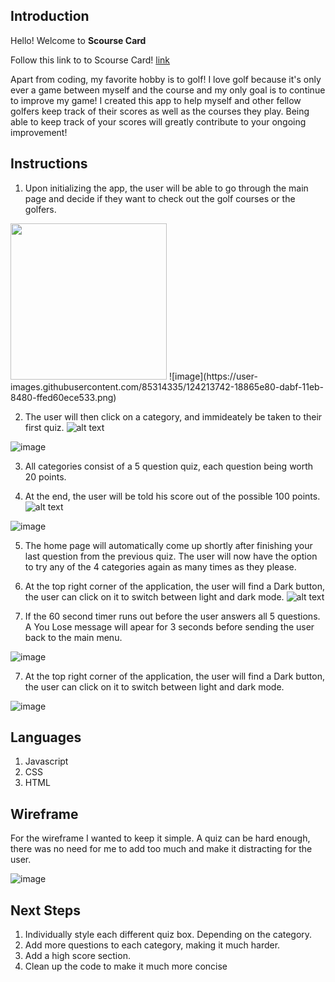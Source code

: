 ## **Introduction**
Hello! Welcome to <strong>Scourse Card</strong>

Follow this link to to Scourse Card! [link](https://scourse-card.herokuapp.com/)

Apart from coding, my favorite hobby is to golf! I love golf because it's only ever a game between myself and the course and my only goal is to continue to improve my game!  I created this app to help myself and other fellow golfers keep track of their scores as well as the courses they play. Being able to keep track of your scores will greatly contribute to your ongoing improvement!

## **Instructions**

1. Upon initializing the app, the user will be able to go through the main page and decide if they want to check out the golf courses or the golfers.

<img src="https://imgur.com/U7jBaY4" width=250px>
![image](https://user-images.githubusercontent.com/85314335/124213742-18865e80-dabf-11eb-8480-ffed60ece533.png)


2. The user will then click on a category, and immideately be taken to their first quiz.
![alt text](https://imgur.com/u83uypQ)

![image](https://user-images.githubusercontent.com/85314335/124213700-0ad0d900-dabf-11eb-9005-2d799c9d0858.png)

3. All categories consist of a 5 question quiz, each question being worth 20 points. 

4. At the end, the user will be told his score out of the possible 100 points. 
![alt text](https://imgur.com/u83uypQ)

![image](https://user-images.githubusercontent.com/85314335/124212560-2c30c580-dabd-11eb-8ba8-e7ae305b40e2.png)

5. The home page will automatically come up shortly after finishing your last question from the previous quiz. The user will now have the option to try any of the 4 categories again as many times as they please.

6. At the top right corner of the application, the user will find a Dark button, the user can click on it to switch between light and dark mode.
![alt text](https://imgur.com/OxJUIlP)
6. If the 60 second timer runs out before the user answers all 5 questions. A You Lose message will apear for 3 seconds before sending the user back to the main menu.

![image](https://user-images.githubusercontent.com/85314335/124213563-d0673c00-dabe-11eb-8674-e2d68cb26dc0.png)


7. At the top right corner of the application, the user will find a Dark button, the user can click on it to switch between light and dark mode.

![image](https://user-images.githubusercontent.com/85314335/124212592-39e64b00-dabd-11eb-951a-db5a13f4a0fe.png)

## **Languages**
1. Javascript 
2. CSS 
3. HTML

## **Wireframe**
For the wireframe I wanted to keep it simple. A quiz can be hard enough, there was no need for me to add too much and make it distracting for the user. 

![image](https://user-images.githubusercontent.com/85314335/124214122-bda13700-dabf-11eb-8c56-98ecaccd705c.png)



## **Next Steps**
1. Individually style each different quiz box. Depending on the category.
2. Add more questions to each category, making it much harder.
3. Add a high score section.
4. Clean up the code to make it much more concise
